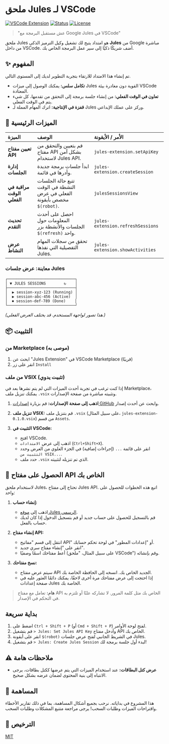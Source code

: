 # ملحق Jules لـ VSCode

[![VSCode Extension](https://img.shields.io/badge/VSCode-Extension-blue.svg)](https://marketplace.visualstudio.com/items?itemName=YOUR_PUBLISHER.jules-extension)
[![Status](https://img.shields.io/badge/status-development-yellow.svg)](#)
[![License](https://img.shields.io/badge/license-MIT-green.svg)](LICENSE)

> "عش مستقبل البرمجة مع Google Jules في VSCode"

ملحق Jules هو امتداد يتيح لك تشغيل وكيل الترميز الذكي **Jules** من Google مباشرة من داخل VSCode.
أضف شريكًا ذكيًا إلى سير عمل البرمجة الخاص بك.

## ✨ المفهوم

تم إنشاء هذا الامتداد للارتقاء بتجربة التطوير لديك إلى المستوى التالي.

- **تكامل سلس:** يمكنك الوصول إلى ميزات Jules القوية دون مغادرة بيئة VSCode المعتادة.
- **تعاون في الوقت الفعلي:** من إنشاء جلسة برمجة إلى التحقق من تقدمها، كل شيء يتم في الوقت الفعلي.
- **قفزة في الإنتاجية:** اترك المهام المملة لـ Jules وركز على عملك الإبداعي.

## 🚀 الميزات الرئيسية

| الميزة                | الوصف                                                                          | الأمر / الأيقونة                  |
| :--------------------- | :----------------------------------------------------------------------------------- | :-------------------------------- |
| **تعيين مفتاح API**    | قم بتعيين والتحقق من مفتاح API بشكل آمن لاستخدام Jules API.                          | `jules-extension.setApiKey`       |
| **إدارة الجلسات**      | ابدأ جلسات برمجة جديدة وأدرها في قائمة.                                              | `jules-extension.createSession`   |
| **مراقبة في الوقت الفعلي** | تتبع حالة الجلسات النشطة في الوقت الفعلي في عرض مخصص بأيقونة `$(robot)`.            | `julesSessionsView`               |
| **تحديث التقدم**       | احصل على أحدث المعلومات حول الجلسات والأنشطة بزر `$(refresh)` واحد.                    | `jules-extension.refreshSessions` |
| **عرض النشاط**         | تحقق من سجلات المهام التفصيلية التي نفذها Jules.                                      | `jules-extension.showActivities`  |

### معاينة: عرض جلسات Jules

```
┌──────────────────────────────┐
│ ▼ JULES SESSIONS        ↻    │
├──────────────────────────────┤
│  ▶ session-xyz-123 (Running) │
│  ▶ session-abc-456 (Active)  │
│  ⏹ session-def-789 (Done)    │
└──────────────────────────────┘
```

_(هذا تصور لواجهة المستخدم. قد يختلف العرض الفعلي.)_

## 📦 التثبيت

### من Marketplace (موصى به)

1.  ابحث عن "Jules Extension" في VSCode Marketplace (قريبًا)
2.  انقر على زر `Install`

### من ملف VSIX (تثبيت يدوي)

إذا كنت ترغب في تجربة أحدث الميزات التي لم يتم نشرها بعد في Marketplace، يمكنك تنزيل ملف `.vsix` وتثبيته مباشرة من صفحة الإصدارات.

1.  **اذهب إلى صفحة الإصدارات:**
    قم بزيارة [إصدارات GitHub](https://github.com/your-repo/jules-extension/releases) وابحث عن أحدث إصدار.

2.  **تنزيل ملف VSIX:**
    قم بتنزيل ملف `.vsix` (على سبيل المثال، `jules-extension-0.1.0.vsix`) من قسم `Assets`.

3.  **التثبيت في VSCode:**
    - افتح VSCode.
    - اذهب إلى عرض `الامتدادات` (`Ctrl+Shift+X`).
    - انقر على قائمة `...` (إجراءات إضافية) في الجزء العلوي من العرض وحدد `التثبيت من VSIX...`.
    - حدد ملف `.vsix` الذي تم تنزيله لتثبيته.

## 🔑 الحصول على مفتاح API الخاص بك

 لاستخدام ملحق Jules، تحتاج إلى مفتاح Jules API. اتبع هذه الخطوات للحصول على واحد:

1.  **إنشاء حساب:**
    - اذهب إلى [موقع Jules الرسمي](https://jules.google/docs).
    - قم بالتسجيل للحصول على حساب جديد أو قم بتسجيل الدخول إذا كان لديك حساب بالفعل.

2.  **إنشاء مفتاح API:**
    - انتقل إلى قسم "مفاتيح API" أو "إعدادات المطور" في لوحة تحكم حسابك.
    - انقر على "إنشاء مفتاح سري جديد".
    - أعط مفتاحك اسمًا وصفيًا (على سبيل المثال، "ملحق VSCode") وقم بإنشائه.

3.  **نسخ مفتاحك:**
    - سيتم عرض مفتاح API الجديد الخاص بك. انسخه إلى الحافظة الخاصة بك.
    - إذا احتجت إلى عرض مفتاحك مرة أخرى لاحقًا، يمكنك دائمًا العثور عليه في صفحة إعدادات Jules الخاصة بك.

> **هام:** تعامل مع مفتاح API الخاص بك مثل كلمة المرور. لا تشاركه علنًا أو تلتزم به في التحكم في الإصدار.

## بداية سريعة

1.  اضغط على `Ctrl + Shift + P` (أو `Cmd + Shift + P`) لفتح لوحة الأوامر.
2.  قم بتشغيل `> Jules: Set Jules API Key` وأدخل مفتاح API الخاص بك.
3.  انقر على أيقونة `$(robot)` في الشريط الجانبي لفتح عرض جلسات Jules.
4.  قم بتشغيل `> Jules: Create Jules Session` لبدء أول جلسة برمجة لك!

## ⚠️ ملاحظات هامة

- **عرض كتل البطاقات:** عند استخدام الميزات التي يتم عرضها ككتل بطاقات، يرجى الانتباه إلى بنية المحتوى لضمان عرضه بشكل صحيح.

## 🤝 المساهمة

هذا المشروع في بداياته. نرحب بجميع أشكال المساهمة، بما في ذلك تقارير الأخطاء واقتراحات الميزات وطلبات السحب!
يرجى مراجعة متتبع المشكلات وطلبات السحب.

## 📝 الترخيص

[MIT](LICENSE)